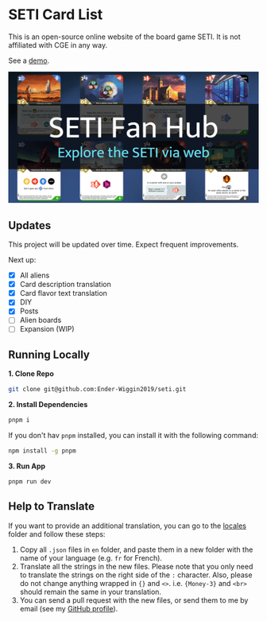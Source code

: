 # SETI Card List

This is an open-source online website of the board game SETI. It is not affiliated with CGE in any way.

See a [demo](https://seti.ender-wiggin.com/).

![og](/public/images/large-og.png)

## Updates

This project will be updated over time.
Expect frequent improvements.

Next up:

- [x] All aliens
- [x] Card description translation
- [x] Card flavor text translation
- [x] DIY
- [x] Posts
- [ ] Alien boards
- [ ] Expansion (WIP)

## Running Locally

**1. Clone Repo**

```bash
git clone git@github.com:Ender-Wiggin2019/seti.git
```

**2. Install Dependencies**

```bash
pnpm i
```

If you don't hav `pnpm` installed, you can install it with the following command:

```bash
npm install -g pnpm
```

**3. Run App**

```bash
pnpm run dev
```

## Help to Translate

If you want to provide an additional translation, you can go to the [locales](https://github.com/Ender-Wiggin2019/seti/tree/main/public/locales) folder and follow these steps:

1. Copy all `.json` files in `en` folder, and paste them in a new folder with the name of your language (e.g. `fr` for French).
2. Translate all the strings in the new files. Please note that you only need to translate the strings on the right side of the `:` character. Also, please do not change anything wrapped in `{}` and `<>`. i.e. `{Money-3}` and `<br>` should remain the same in your translation.
3. You can send a pull request with the new files, or send them to me by email (see my [GitHub profile](https://github.com/Ender-Wiggin2019)).
